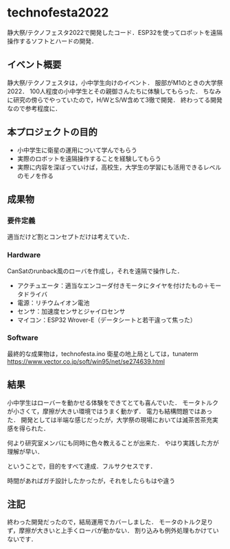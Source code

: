# technofesta2022
静大祭/テクノフェスタ2022で開発したコード．ESP32を使ってロボットを遠隔操作するソフトとハードの開発．

## イベント概要
静大祭/テクノフェスタは，小中学生向けのイベント．
服部がM1のときの大学祭2022．
100人程度の小中学生とその親御さんたちに体験してもらった．
ちなみに研究の傍らでやっていたので，H/WとS/W含めて3徹で開発．
終わってる開発なので参考程度に．

## 本プロジェクトの目的
- 小中学生に衛星の運用について学んでもらう
- 実際のロボットを遠隔操作することを経験してもらう
- 実際に内容を深ぼっていけば，高校生，大学生の学習にも活用できるレベルのモノを作る

## 成果物
### 要件定義
適当だけど割とコンセプトだけは考えていた．

### Hardware
CanSatのrunback風のローバを作成し，それを遠隔で操作した．
- アクチュエータ：適当なエンコーダ付きモータにタイヤを付けたもの＋モータドライバ
- 電源：リチウムイオン電池
- センサ：加速度センサとジャイロセンサ
- マイコン：ESP32 Wrover-E（データシートと若干違って焦った）

### Software
最終的な成果物は，technofesta.ino
衛星の地上局としては，tunaterm
https://www.vector.co.jp/soft/win95/net/se274639.html

## 結果
小中学生はローバーを動かせる体験をできてとても喜んでいた．
モータトルクが小さくて，摩擦が大きい環境ではうまく動かず．
電力も結構問題ではあった．
開発としては半端な感じだったが，大学祭の現場においては滅茶苦茶充実感を得られた．

何より研究室メンバにも同時に色々教えることが出来た．
やはり実践した方が理解が早い．

ということで，目的をすべて達成．フルサクセスです．

時間があればガチ設計したかったが，それをしたらもはや違う

## 注記
終わった開発だったので，結局運用でカバーしました．
モータのトルク足りず，摩擦が大きいと上手くローバが動かない．
割り込みも例外処理もかけていないです．